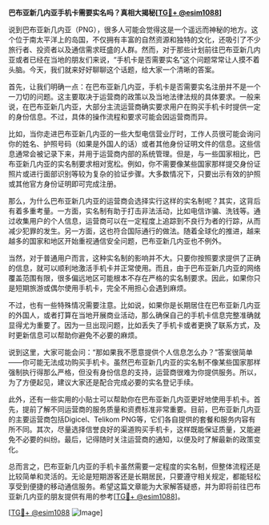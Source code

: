 **巴布亚新几内亚手机卡需要实名吗？真相大揭秘[[TG💪+ @esim1088](https://t.me/s/esim1088)]**

说到巴布亚新几内亚（PNG），很多人可能会觉得这是一个遥远而神秘的地方。这个位于南太平洋上的岛国，不仅拥有丰富的自然资源和独特的文化，还吸引了不少旅行者、投资者以及通信需求旺盛的人群。然而，对于那些计划前往巴布亚新几内亚或者已经在当地的朋友们来说，“手机卡是否需要实名”这个问题常常让人摸不着头脑。今天，我们就来好好聊聊这个话题，给大家一个清晰的答案。

首先，让我们明确一点：在巴布亚新几内亚，手机卡是否需要实名注册并不是一个一刀切的问题。这主要取决于运营商的政策以及当地法律法规的具体要求。一般来说，在巴布亚新几内亚，大部分主流运营商确实要求用户在购买手机卡时提供一定的身份信息。不过，具体的操作流程和要求可能会因运营商而异。

比如，当你走进巴布亚新几内亚的一些大型电信营业厅时，工作人员很可能会询问你的姓名、护照号码（如果是外国人的话）或者其他身份证明文件的信息。这些信息通常会被记录下来，并用于运营商内部的系统管理。但是，与一些国家相比，巴布亚新几内亚的实名制要求相对宽松。例如，你不需要像某些国家那样提交身份证照片或进行面部识别等较为复杂的验证步骤。大多数情况下，只要出示有效的护照或其他官方身份证明即可完成注册。

那么，为什么巴布亚新几内亚的运营商会选择实行这样的实名制呢？其实，这背后有着多重考量。一方面，实名制有助于打击非法活动，比如电信诈骗、洗钱等。通过收集用户的个人信息，运营商可以在一定程度上追踪到不良行为者的行踪，从而减少犯罪的发生。另一方面，这也符合国际通行的做法。随着全球化的推进，越来越多的国家和地区开始重视通信安全问题，巴布亚新几内亚也不例外。

当然，对于普通用户而言，这种实名制的影响并不大。只要你按照要求提供了正确的信息，就可以顺利地激活手机卡并正常使用。而且，由于巴布亚新几内亚的网络覆盖范围有限，很多偏远地区可能根本不存在严格的实名制要求。因此，如果你只是短期旅游或偶尔使用手机卡，完全不用担心会遇到麻烦。

不过，也有一些特殊情况需要注意。比如说，如果你是长期居住在巴布亚新几内亚的外国人，或者打算在当地开展商业活动，那么确保自己的手机卡信息完整准确就显得尤为重要了。因为一旦出现问题，比如丢失了手机卡或者更换了联系方式，及时更新信息可以帮助你避免不必要的麻烦。

说到这里，大家可能会问：“那如果我不愿意提供个人信息怎么办？”答案很简单——你可能无法成功购买手机卡。虽然巴布亚新几内亚的实名制不像某些国家那样强制执行得那么严格，但没有身份信息的支持，运营商很难为你提供服务。所以，为了方便起见，建议大家还是配合完成必要的实名登记手续。

此外，还有一些实用的小贴士可以帮助你在巴布亚新几内亚更好地使用手机卡。首先，提前了解不同运营商的服务质量和资费标准非常重要。目前，巴布亚新几内亚的主要运营商包括Digicel、Telikom PNG等，它们各自提供的套餐和服务内容有所不同。其次，尽量选择信誉良好的渠道购买手机卡，这样既能保证质量，又能避免不必要的纠纷。最后，记得随时关注运营商的通知，以便及时了解最新的政策变化。

总而言之，巴布亚新几内亚的手机卡虽然需要一定程度的实名制，但整体流程还是比较简单和灵活的。无论是短期游客还是长期居民，只要遵守相关规定，都能轻松享受到便捷的移动通信服务。希望这篇文章能为大家解答疑惑，并为即将前往巴布亚新几内亚的朋友提供有用的参考[[TG💪+ @esim1088](https://t.me/s/esim1088)]。

[[TG💪+ @esim1088](https://t.me/s/esim1088) ![Image](https://i.postimg.cc/4NQfJmqS/Snipaste-2025-05-13-00-14-12.png)]